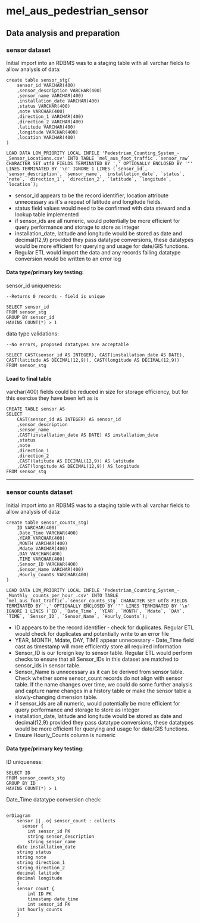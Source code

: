 # mel_aus_pedestrian_sensor

## Data analysis and preparation
### sensor dataset
Initial import into an RDBMS was to a staging table with all varchar fields to allow analysis of data:
```
create table sensor_stg(
    sensor_id VARCHAR(400)
    ,sensor_description VARCHAR(400)
    ,sensor_name VARCHAR(400)
    ,installation_date VARCHAR(400)
    ,status VARCHAR(400)
    ,note VARCHAR(400)
    ,direction_1 VARCHAR(400)
    ,direction_2 VARCHAR(400)
    ,latitude VARCHAR(400)
    ,longitude VARCHAR(400)
    ,location VARCHAR(400)
)

LOAD DATA LOW_PRIORITY LOCAL INFILE 'Pedestrian_Counting_System_-_Sensor_Locations.csv' INTO TABLE `mel_aus_foot_traffic`.`sensor_raw` CHARACTER SET utf8 FIELDS TERMINATED BY ',' OPTIONALLY ENCLOSED BY '"' LINES TERMINATED BY '\n' IGNORE 1 LINES (`sensor_id`, `sensor_description`, `sensor_name`, `installation_date`, `status`, `note`, `direction_1`, `direction_2`, `latitude`, `longitude`, `location`);

```

- sensor_id appears to be the record identifier, location attribute unnecessary as it's a repeat of latitude and longitude fields.
- status field values would need to be confirmed with data steward and a lookup table implemented
- if sensor_ids are all numeric, would potentially be more efficient for query performance and storage to store as integer
- installation_date, latitude and longitude would be stored as date and decimal(12,9) provided they pass datatype conversions, these datatypes would be more efficient for querying and usage for date/GIS functions.
- Regular ETL would import the data and any records failing datatype conversion would be written to an error log

#### Data type/primary key testing:
sensor_id uniqueness:
```
--Returns 0 records - field is unique

SELECT sensor_id
FROM sensor_stg
GROUP BY sensor_id
HAVING COUNT(*) > 1
```

data type validations:
```
--No errors, proposed datatypes are acceptable

SELECT CAST(sensor_id AS INTEGER), CAST(installation_date AS DATE), CAST(latitude AS DECIMAL(12,9)), CAST(longitude AS DECIMAL(12,9))
FROM sensor_stg
```

#### Load to final table
varchar(400) fields could be reduced in size for storage efficiency, but for this exercise they have been left as is
```
CREATE TABLE sensor AS
SELECT
	CAST(sensor_id AS INTEGER) AS sensor_id
	,sensor_description
	,sensor_name
	,CAST(installation_date AS DATE) AS installation_date
	,status
	,note
	,direction_1
	,direction_2
	,CAST(latitude AS DECIMAL(12,9)) AS latitude
	,CAST(longitude AS DECIMAL(12,9)) AS longitude
FROM sensor_stg
```
---
### sensor counts dataset
Initial import into an RDBMS was to a staging table with all varchar fields to allow analysis of data:
```
create table sensor_counts_stg(
    ID VARCHAR(400)
    ,Date_Time VARCHAR(400)
    ,YEAR VARCHAR(400)
    ,MONTH VARCHAR(400)
    ,Mdate VARCHAR(400)
    ,DAY VARCHAR(400)
    ,TIME VARCHAR(400)
    ,Sensor_ID VARCHAR(400)
    ,Sensor_Name VARCHAR(400)
    ,Hourly_Counts VARCHAR(400)
)

LOAD DATA LOW_PRIORITY LOCAL INFILE 'Pedestrian_Counting_System_-_Monthly__counts_per_hour_.csv' INTO TABLE `mel_aus_foot_traffic`.`sensor_counts_stg` CHARACTER SET utf8 FIELDS TERMINATED BY ',' OPTIONALLY ENCLOSED BY '"' LINES TERMINATED BY '\n' IGNORE 1 LINES (`ID`, `Date_Time`, `YEAR`, `MONTH`, `Mdate`, `DAY`, `TIME`, `Sensor_ID`, `Sensor_Name`, `Hourly_Counts`);
```

- ID appears to be the record identifier - check for duplicates. Regular ETL would check for duplicates and potentially write to an error file 
- YEAR, MONTH, Mdate, DAY, TIME appear unnecessary - Date_Time field cast as timestamp will more efficiently store all required information
- Sensor_ID is our foreign key to sensor table. Regular ETL would perform checks to ensure that all Sensor_IDs in this dataset are matched to sensor_ids in sensor table. 
- Sensor_Name is unnecessary as it can be derived from sensor table. Check whether some sensor_count records do not align with sensor table. If the name changes over time, we could do some further analysis and capture name changes in a history table or make the sensor table a slowly-changing dimension table. 
- if sensor_ids are all numeric, would potentially be more efficient for query performance and storage to store as integer
- installation_date, latitude and longitude would be stored as date and decimal(12,9) provided they pass datatype conversions, these datatypes would be more efficient for querying and usage for date/GIS functions.
- Ensure Hourly_Counts column is numeric

#### Data type/primary key testing:
ID uniqueness:
```
SELECT ID
FROM sensor_counts_stg
GROUP BY ID
HAVING COUNT(*) > 1
```
Date_Time datatype conversion check:
```

```

```mermaid
erDiagram
    sensor ||..o{ sensor_count : collects
      sensor {
        int sensor_id PK
        string sensor_description
        string sensor_name
	date installation_date
	string status
	string note
	string direction_1
	string direction_2
	decimal latitude
	decimal longitude
    }
    sensor_count {
        int ID PK
        timestamp date_time
        int sensor_id FK
	int hourly_counts
    }
    
```
